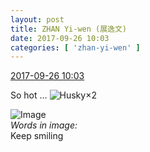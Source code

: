 ```yaml
---
layout: post
title: ZHAN Yi-wen (展逸文)
date: 2017-09-26 10:03
categories: [ 'zhan-yi-wen' ]
---
```


<div class="weibo-info">
  <a href="http://weibo.com/6108090526/Fnzdvxz5t">2017-09-26 10:03</a>
</div>

So hot … ![Husky](http://img.t.sinajs.cn/t4/appstyle/expression/ext/normal/74/moren_hashiqi_org.png)×2

<!-- more -->

![Image](http://wx1.sinaimg.cn/mw690/006FmVn8gy1fjwqjw93czj30qo0qo44g.jpg)  
*Words in image:*  
Keep smiling
